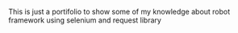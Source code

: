This is just a portifolio to show some of my knowledge about robot framework using selenium and request library
